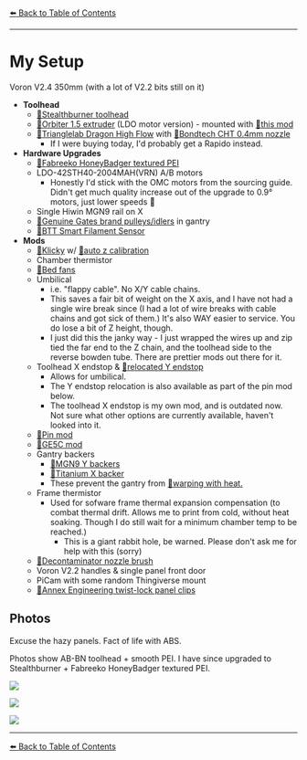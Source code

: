 [:arrow_left: Back to Table of Contents](/README.md)

---

# My Setup

Voron V2.4 350mm (with a lot of V2.2 bits still on it)
- **Toolhead**
    - [:page_facing_up:Stealthburner toolhead](https://github.com/VoronDesign/Voron-Stealthburner)
    - [:page_facing_up:Orbiter 1.5 extruder](https://www.aliexpress.com/item/3256803143364574.html) (LDO motor version) - mounted with [:page_facing_up:this mod](https://www.teamfdm.com/files/file/502-orbiter-15-for-stealthburner/)
    - [:page_facing_up:Trianglelab Dragon High Flow](https://trianglelab.net/products/dragon-hotend?VariantsId=10289) with [:page_facing_up:Bondtech CHT 0.4mm nozzle](https://www.bondtech.se/product/bondtech-cht-coated-brass-nozzle/)
        - If I were buying today, I'd probably get a Rapido instead.
- **Hardware Upgrades**
    - [:page_facing_up:Fabreeko HoneyBadger textured PEI](https://www.fabreeko.com/products/honeybadger-v2-4-single-sided-black-pei-textured?variant=42614568452351)
    - LDO-42STH40-2004MAH(VRN) A/B motors
        - Honestly I'd stick with the OMC motors from the sourcing guide. Didn't get much quality increase out of the upgrade to 0.9° motors, just lower speeds :clown_face:
    - Single Hiwin MGN9 rail on X
    - [:page_facing_up:Genuine Gates brand pulleys/idlers](https://www.filastruder.com/search?type=product&q=gates) in gantry
    - [:page_facing_up:BTT Smart Filament Sensor](https://www.amazon.com/BIGTREETECH-Filament-Sensor-Detection-Printer/dp/B07Z7Y5VY9)
- **Mods**
    - [:page_facing_up:Klicky](https://github.com/jlas1/Klicky-Probe) w/ [:page_facing_up:auto z calibration](https://github.com/protoloft/klipper_z_calibration)
    - Chamber thermistor
    - [:page_facing_up:Bed fans](https://github.com/VoronDesign/VoronUsers/tree/master/printer_mods/Ellis/Bed_Fans)
    - Umbilical 
        - i.e. "flappy cable". No X/Y cable chains. 
        - This saves a fair bit of weight on the X axis, and I have not had a single wire break since (I had a lot of wire breaks with cable chains and got sick of them.) It's also WAY easier to service. You do lose a bit of Z height, though.
        - I just did this the janky way - I just wrapped the wires up and zip tied the far end to the Z chain, and the toolhead side to the reverse bowden tube. There are prettier mods out there for it.
    - Toolhead X endstop & [:page_facing_up:relocated Y endstop](https://github.com/hartk1213/MISC/tree/main/Voron%20Mods/Voron%202/2.4/Voron2.4_Y_Endstop_Relocation)
        - Allows for umbilical.
        - The Y endstop relocation is also available as part of the pin mod below.
        - The toolhead X endstop is my own mod, and is outdated now. Not sure what other options are currently available, haven't looked into it.
    - [:page_facing_up:Pin mod](https://github.com/hartk1213/MISC/tree/main/Voron%20Mods/Voron%202/2.4/Voron2.4_Pins_Mod)
    - [:page_facing_up:GE5C mod](https://github.com/hartk1213/MISC/tree/main/Voron%20Mods/Voron%202/2.4/Voron2.4_GE5C)
    - Gantry backers
        - [:page_facing_up:MGN9 Y backers](https://github.com/VoronDesign/VoronUsers/tree/master/printer_mods/bythorsthunder/MGN9_Backers)
        - [:page_facing_up:Titanium X backer](https://www.fabreeko.com/products/v2-4-trident-titanium-extrusion-backers?variant=40722088034502) 
        - These prevent the gantry from [:page_facing_up:warping with heat.](https://github.com/tanaes/whopping_Voron_mods/tree/main/extrusion_backers)
    - Frame thermistor
        - Used for sofware frame thermal expansion compensation (to combat thermal drift. Allows me to print from cold, without heat soaking. Though I do still wait for a minimum chamber temp to be reached.)
            - This is a giant rabbit hole, be warned. Please don't ask me for help with this (sorry)
    - [:page_facing_up:Decontaminator nozzle brush](https://github.com/VoronDesign/VoronUsers/tree/master/abandoned_mods/printer_mods/edwardyeeks/Decontaminator_Purge_Bucket_%26_Nozzle_Scrubber)
    - Voron V2.2 handles & single panel front door
    - PiCam with some random Thingiverse mount
    - [:page_facing_up:Annex Engineering twist-lock panel clips](https://github.com/Annex-Engineering/Other_Printer_Mods/tree/master/All_Printers/Annex_Panel_2020_Clips_and_Hinges)


## Photos
Excuse the hazy panels. Fact of life with ABS.

Photos show AB-BN toolhead + smooth PEI. I have since upgraded to Stealthburner + Fabreeko HoneyBadger textured PEI.

![](/images/my_setup.jpg)

![](/images/my_setup_2.jpg)

![](/images/my_setup_3.jpg)

---

[:arrow_left: Back to Table of Contents](/README.md)
